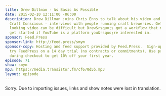 ```yaml
---
title: Drew Dillman - As Basic As Possible
date: 2015-02-10 12:11:00 -06:00
description: Drew Dillman joins Chris Enns to talk about his video and audio podcast
  Craft Conscious - interviews with people running craft breweries. Getting great
  looking video can be difficult but Drew&rsquo;s got a workflow that might help you
  get started if YouTube is a platform you&rsquo;re interested in.
sponsor: Feed.Press
sponsor-link: http://feed.press/smym
sponsor-copy: Hosting and feed support provided by Feed.Press.  Sign-up today and
  try FeedPress on a 14 day trial (no contracts or commitments). Use promo code "smym"
  during checkout to get 10% off your first year.
episode: 71
show: smym
mp3: https://media.transistor.fm/cf670d5b.mp3
layout: episode
---
```


Sorry. Due to importing issues, links and show notes were lost in translation.
